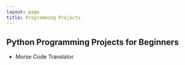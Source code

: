 ```yaml
---
layout: page
title: Programming Projects
---
```


## Python Programming Projects for Beginners
* Morse Code Translator

